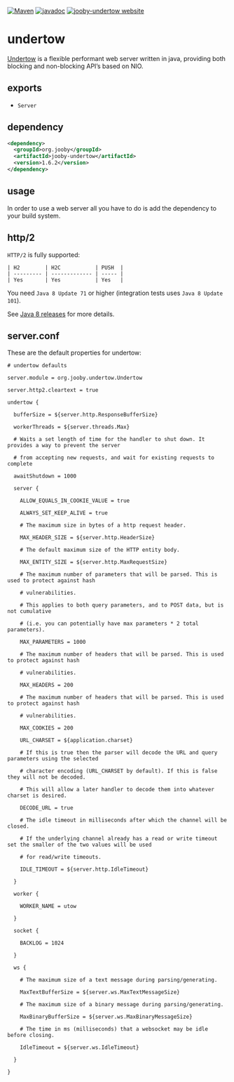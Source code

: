 [![Maven](https://img.shields.io/maven-metadata/v/http/central.maven.org/maven2/org/jooby/jooby-undertow/maven-metadata.xml.svg)](http://mvnrepository.com/artifact/org.jooby/jooby-undertow/1.6.2)
[![javadoc](https://javadoc.io/badge/org.jooby/jooby-undertow.svg)](https://javadoc.io/doc/org.jooby/jooby-undertow/1.6.2)
[![jooby-undertow website](https://img.shields.io/badge/jooby-undertow-brightgreen.svg)](http://jooby.org/doc/undertow)
# undertow

[Undertow](http://undertow.io/) is a flexible performant web server written in java, providing both blocking and non-blocking API’s based on NIO.

## exports

* `Server`

## dependency

```xml
<dependency>
  <groupId>org.jooby</groupId>
  <artifactId>jooby-undertow</artifactId>
  <version>1.6.2</version>
</dependency>
```

## usage

In order to use a web server all you have to do is add the dependency to your build system.

## http/2

`HTTP/2` is fully supported:

```
| H2        | H2C           | PUSH  |
| --------- | ------------- | ----- |
| Yes       | Yes           | Yes   |
```

You need `Java 8 Update 71` or higher (integration tests uses `Java 8 Update 101`).

See [Java 8 releases](https://www.java.com/en/download/faq/release_dates.xml) for more details.

## server.conf
These are the default properties for undertow:

```properties
# undertow defaults

server.module = org.jooby.undertow.Undertow

server.http2.cleartext = true

undertow {

  bufferSize = ${server.http.ResponseBufferSize}

  workerThreads = ${server.threads.Max}

  # Waits a set length of time for the handler to shut down. It provides a way to prevent the server

  # from accepting new requests, and wait for existing requests to complete

  awaitShutdown = 1000

  server {

    ALLOW_EQUALS_IN_COOKIE_VALUE = true

    ALWAYS_SET_KEEP_ALIVE = true

    # The maximum size in bytes of a http request header.

    MAX_HEADER_SIZE = ${server.http.HeaderSize}

    # The default maximum size of the HTTP entity body.

    MAX_ENTITY_SIZE = ${server.http.MaxRequestSize}

    # The maximum number of parameters that will be parsed. This is used to protect against hash

    # vulnerabilities.

    # This applies to both query parameters, and to POST data, but is not cumulative

    # (i.e. you can potentially have max parameters * 2 total parameters).

    MAX_PARAMETERS = 1000

    # The maximum number of headers that will be parsed. This is used to protect against hash

    # vulnerabilities.

    MAX_HEADERS = 200

    # The maximum number of headers that will be parsed. This is used to protect against hash

    # vulnerabilities.

    MAX_COOKIES = 200

    URL_CHARSET = ${application.charset}

    # If this is true then the parser will decode the URL and query parameters using the selected

    # character encoding (URL_CHARSET by default). If this is false they will not be decoded.

    # This will allow a later handler to decode them into whatever charset is desired.

    DECODE_URL = true

    # The idle timeout in milliseconds after which the channel will be closed.

    # If the underlying channel already has a read or write timeout set the smaller of the two values will be used

    # for read/write timeouts.

    IDLE_TIMEOUT = ${server.http.IdleTimeout}

  }

  worker {

    WORKER_NAME = utow

  }

  socket {

    BACKLOG = 1024

  }

  ws {

    # The maximum size of a text message during parsing/generating.

    MaxTextBufferSize = ${server.ws.MaxTextMessageSize}

    # The maximum size of a binary message during parsing/generating.

    MaxBinaryBufferSize = ${server.ws.MaxBinaryMessageSize}

    # The time in ms (milliseconds) that a websocket may be idle before closing.

    IdleTimeout = ${server.ws.IdleTimeout}

  }

}
```
